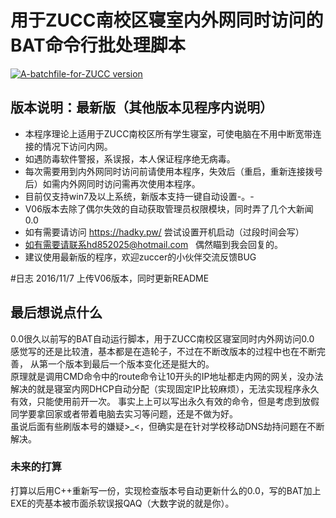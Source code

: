 # 用于ZUCC南校区寝室内外网同时访问的BAT命令行批处理脚本  
[![A-batchfile-for-ZUCC version](https://img.shields.io/badge/version-V06-blue.svg)](https://github.com/HDsky/A-batchfile-for-ZUCC)

## 版本说明：最新版（其他版本见程序内说明）  
- 本程序理论上适用于ZUCC南校区所有学生寝室，可使电脑在不用中断宽带连接的情况下访问内网。
- 如遇防毒软件警报，系误报，本人保证程序绝无病毒。
- 每次需要用到内外网同时访问前请使用本程序，失效后（重启，重新连接拨号后）如需内外网同时访问需再次使用本程序。
- 目前仅支持win7及以上系统，新版本支持一键自动设置-。-
- V06版本去除了偶尔失效的自动获取管理员权限模块，同时弄了几个大新闻0.0
- 如有需要请访问 https://hadky.pw/ 尝试设置开机启动（过段时间会写）
- 如有需要请联系hd852025@hotmail.com    偶然瞄到我会回复的。
- 建议使用最新版的程序，欢迎zuccer的小伙伴交流反馈BUG  

#日志
2016/11/7  上传V06版本，同时更新README

 
## 最后想说点什么 
0.0很久以前写的BAT自动运行脚本，用于ZUCC南校区寝室同时内外网访问0.0  
感觉写的还是比较渣，基本都是在造轮子，不过在不断改版本的过程中也在不断完善， 从第一个版本到最后一个版本变化还是挺大的。  
原理就是调用CMD命令中的route命令让10开头的IP地址都走内网的网关，没办法解决的就是寝室内网DHCP自动分配（实现固定IP比较麻烦），无法实现程序永久有效，只能使用前开一次。
事实上上可以写出永久有效的命令，但是考虑到放假同学要拿回家或者带着电脑去实习等问题，还是不做为好。  
虽说后面有些刷版本号的嫌疑>_<，但确实是在针对学校移动DNS劫持问题在不断解决。 
 
### 未来的打算  
打算以后用C++重新写一份，实现检查版本号自动更新什么的0.0，写的BAT加上EXE的壳基本被市面杀软误报QAQ（大数字说的就是你）。

